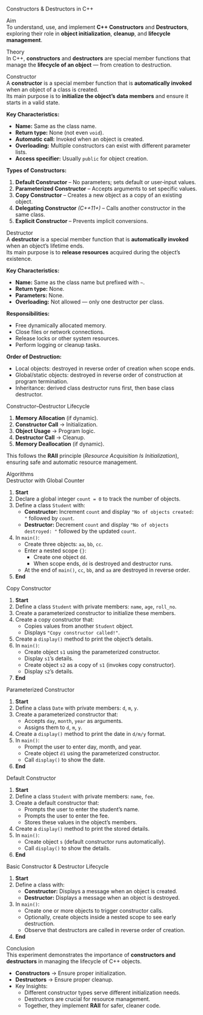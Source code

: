 Constructors & Destructors in C++

Aim  
To understand, use, and implement **C++ Constructors** and **Destructors**, exploring their role in **object initialization**, **cleanup**, and **lifecycle management**.

Theory  
In C++, **constructors** and **destructors** are special member functions that manage the **lifecycle of an object** — from creation to destruction.

Constructor  
A **constructor** is a special member function that is **automatically invoked** when an object of a class is created.  
Its main purpose is to **initialize the object’s data members** and ensure it starts in a valid state.

**Key Characteristics:**
- **Name:** Same as the class name.
- **Return type:** None (not even `void`).
- **Automatic call:** Invoked when an object is created.
- **Overloading:** Multiple constructors can exist with different parameter lists.
- **Access specifier:** Usually `public` for object creation.

**Types of Constructors:**
1. **Default Constructor** – No parameters; sets default or user‑input values.
2. **Parameterized Constructor** – Accepts arguments to set specific values.
3. **Copy Constructor** – Creates a new object as a copy of an existing object.
4. **Delegating Constructor** *(C++11+)* – Calls another constructor in the same class.
5. **Explicit Constructor** – Prevents implicit conversions.

Destructor  
A **destructor** is a special member function that is **automatically invoked** when an object’s lifetime ends.  
Its main purpose is to **release resources** acquired during the object’s existence.

**Key Characteristics:**
- **Name:** Same as the class name but prefixed with `~`.
- **Return type:** None.
- **Parameters:** None.
- **Overloading:** Not allowed — only one destructor per class.

**Responsibilities:**
- Free dynamically allocated memory.
- Close files or network connections.
- Release locks or other system resources.
- Perform logging or cleanup tasks.

**Order of Destruction:**
- Local objects: destroyed in reverse order of creation when scope ends.
- Global/static objects: destroyed in reverse order of construction at program termination.
- Inheritance: derived class destructor runs first, then base class destructor.

Constructor–Destructor Lifecycle  
1. **Memory Allocation** (if dynamic).
2. **Constructor Call** → Initialization.
3. **Object Usage** → Program logic.
4. **Destructor Call** → Cleanup.
5. **Memory Deallocation** (if dynamic).

This follows the **RAII** principle (*Resource Acquisition Is Initialization*), ensuring safe and automatic resource management.

Algorithms  
Destructor with Global Counter  
1. **Start**  
2. Declare a global integer `count = 0` to track the number of objects.  
3. Define a class `Student` with:  
   - **Constructor:** Increment `count` and display `"No of objects created: "` followed by `count`.  
   - **Destructor:** Decrement `count` and display `"No of objects destroyed: "` followed by the updated `count`.  
4. In `main()`:  
   - Create three objects: `aa`, `bb`, `cc`.  
   - Enter a nested scope `{}`:  
     - Create one object `dd`.  
     - When scope ends, `dd` is destroyed and destructor runs.  
   - At the end of `main()`, `cc`, `bb`, and `aa` are destroyed in reverse order.  
5. **End**

Copy Constructor  
1. **Start**  
2. Define a class `Student` with private members: `name`, `age`, `roll_no`.  
3. Create a parameterized constructor to initialize these members.  
4. Create a copy constructor that:  
   - Copies values from another `Student` object.  
   - Displays `"Copy constructor called!"`.  
5. Create a `display()` method to print the object’s details.  
6. In `main()`:  
   - Create object `s1` using the parameterized constructor.  
   - Display `s1`’s details.  
   - Create object `s2` as a copy of `s1` (invokes copy constructor).  
   - Display `s2`’s details.  
7. **End**

Parameterized Constructor
1. **Start**  
2. Define a class `Date` with private members: `d`, `m`, `y`.  
3. Create a parameterized constructor that:  
   - Accepts `day`, `month`, `year` as arguments.  
   - Assigns them to `d`, `m`, `y`.  
4. Create a `display()` method to print the date in `d/m/y` format.  
5. In `main()`:  
   - Prompt the user to enter day, month, and year.  
   - Create object `d1` using the parameterized constructor.  
   - Call `display()` to show the date.  
6. **End**

Default Constructor
1. **Start**  
2. Define a class `Student` with private members: `name`, `fee`.  
3. Create a default constructor that:  
   - Prompts the user to enter the student’s name.  
   - Prompts the user to enter the fee.  
   - Stores these values in the object’s members.  
4. Create a `display()` method to print the stored details.  
5. In `main()`:  
   - Create object `s` (default constructor runs automatically).  
   - Call `display()` to show the details.  
6. **End**

Basic Constructor & Destructor Lifecycle  
1. **Start**  
2. Define a class with:  
   - **Constructor:** Displays a message when an object is created.  
   - **Destructor:** Displays a message when an object is destroyed.  
3. In `main()`:  
   - Create one or more objects to trigger constructor calls.  
   - Optionally, create objects inside a nested scope to see early destruction.  
   - Observe that destructors are called in reverse order of creation.  
4. **End**

Conclusion  
This experiment demonstrates the importance of **constructors and destructors** in managing the lifecycle of C++ objects.  

- **Constructors** → Ensure proper initialization.  
- **Destructors** → Ensure proper cleanup.  
- Key Insights:  
  - Different constructor types serve different initialization needs.  
  - Destructors are crucial for resource management.  
  - Together, they implement **RAII** for safer, cleaner code.
